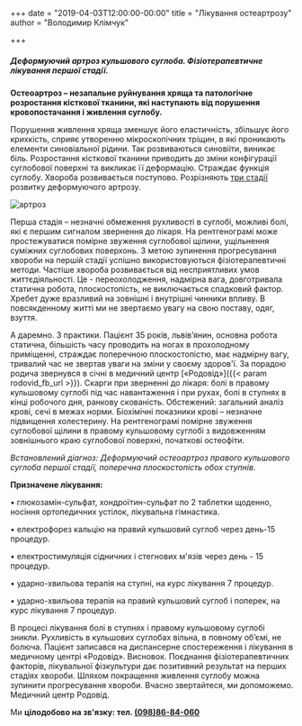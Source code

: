 +++
date = "2019-04-03T12:00:00-00:00"
title = "Лікування остеартрозу"
author = "Володимир Клімчук"

+++


##### Деформуючий артроз кульшового суглоба. Фізіотерапевтичне лікування першої стадії.

**Остеоартроз – незапальне руйнування хряща та патологічне розростання кісткової тканини, які наступають від порушення кровопостачання і живлення суглобу.**

Порушення живлення хряща зменшує його еластичність, збільшує його крихкість, сприяє утворенню мікроскопічних тріщин, в які проникають елементи синовіальної рідини. Так розвиваються синовііти, виникає біль. Розростання кісткової тканини приводить до зміни конфігурації суглобової поверхні та викликає її деформацію. Страждає функція суглобу. Хвороба розвивається поступово. Розрізняють [три стадії](http://antidolor.lviv.ua/post/osteoartroz/) розвитку деформуючого артрозу.

![артроз](/images/artroz.jpg)

Перша стадія – незначні обмеження рухливості в суглобі, можливі болі, які є першим сигналом звернення до лікаря. На рентгенограмі може простежуватися помірне звуження суглобової щілини, ущільнення суміжних суглобових поверхонь. З метою зупинення прогресування хвороби на першій стадії успішно використовуються фізіотерапевтичні методи.
Частіше хвороба розвивається від несприятливих умов життєдіяльності. Це - переохолодження, надмірна вага, довготривала статична робота, плоскостопість, не виключається спадковий фактор. Хребет дуже вразливий на зовнішні і внутрішні чинники впливу. В повсякденному житті ми не звертаємо увагу на свою поставу, одяг, взуття.
 
А даремно. З практики. Пацієнт 35 років, львів’янин, основна робота статична, більшість часу проводить на ногах в прохолодному приміщенні, страждає поперечною плоскостопістю, має надмірну вагу, тривалий час не звертав уваги на зміни у своєму здоров'ї. За порадою родича звернувся в січні в медичний центр [«Родовід»]({{< param   rodovid_fb_url >}}). Скарги при зверненні до лікаря:  болі в правому кульшовому суглобі під час навантаження і при рухах, болі в ступнях в кінці робочого дня, ранкову скованість. Обстежений: загальний аналіз крові, сечі в межах норми. Біохімічні показники крові – незначне підвищення холестерину. На рентгенограмі помірне звуження суглобової щілини в правому кульшовому суглобі з видовженням зовнішнього краю суглобової поверхні, початкові остеофіти.
 
*Встановлений діагноз: Деформуючий остеоартроз правого кульшового суглоба першої стадії, поперечна плоскостопість обох ступнів.*

**Призначене лікування:**

• глюкозамін-сульфат, хондроїтин-сульфат по 2 таблетки щоденно, носіння ортопедичних устілок, лікувальна гімнастика.

• електрофорез кальцію на правий кульшовий суглоб через день-15 процедур.

• електростимуляція сідничних і стегнових м'язів через день - 15 процедур.

• ударно-хвильова терапія на ступні, на курс лікування 7 процедур.

• ударно-хвильова терапія на правий кульшовий суглоб і поперек, на курс лікування 7 процедур.

В процесі лікування болі в ступнях і правому кульшовому суглобі зникли. Рухливість в кульшових суглобах вільна, в повному об’ємі, не болюча. Пацієнт записався на диспансерне спостереження і лікування в медичному центрі «Родовід». 
Висновок. Поєднання фізіотерапевтичних факторів, лікувальної фізкультури дає позитивний результат на перших стадіях хвороби. Шляхом покращення живлення суглобу можна зупинити прогресування хвороби. 
Вчасно звертайтеся, ми допоможемо. Медичний центр Родовід.

Ми **цілодобово на зв'язку: тел. [(098)86-84-060](tel:0988684060)**
